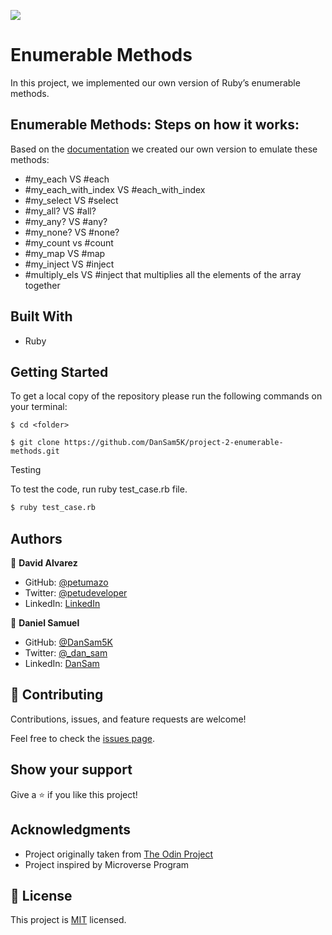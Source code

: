 ![](https://img.shields.io/badge/Microverse-blueviolet)

# Enumerable Methods

In this project, we implemented our own version of Ruby’s enumerable methods.

## Enumerable Methods: Steps on how it works:
Based on the [documentation](https://ruby-doc.org/core-3.0.1/Enumerable.html) we created our own version to emulate these methods:
- #my_each VS #each
- #my_each_with_index VS #each_with_index
- #my_select VS #select
- #my_all? VS #all?
- #my_any? VS #any?
- #my_none? VS #none?
- #my_count vs #count
- #my_map VS #map
- #my_inject VS #inject
- #multiply_els VS #inject that multiplies all the elements of the array together


## Built With
- Ruby


## Getting Started

To get a local copy of the repository please run the following commands on your terminal:

```
$ cd <folder>
```

```
$ git clone https://github.com/DanSam5K/project-2-enumerable-methods.git
```

Testing

To test the code, run ruby test_case.rb file.

~~~bash
$ ruby test_case.rb
~~~

## Authors

👤 **David Alvarez**

- GitHub: [@petumazo](https://github.com/petumazo)
- Twitter: [@petudeveloper](https://twitter.com/petudeveloper)
- LinkedIn: [LinkedIn](https://www.linkedin.com/in/david-alvarez-mazzo-777712143/)

👤 **Daniel Samuel**

- GitHub: [@DanSam5K](https://github.com/DanSam5K)
- Twitter: [@_dan_sam](https://twitter.com/_dan_sam)
- LinkedIn: [DanSam](https://www.linkedin.com/in/dansamuel/)

## 🤝 Contributing

Contributions, issues, and feature requests are welcome!

Feel free to check the [issues page](https://github.com/DanSam5K/project-2-enumerable-methods/issues).

## Show your support

Give a ⭐️ if you like this project!

## Acknowledgments

- Project originally taken from [The Odin Project](https://github.com/TheOdinProject/curriculum/blob/master/archive/old_lessons/ruby/basic_ruby/project_advanced_building_blocks.md#project-2-enumerable-methodst)
- Project inspired by Microverse Program

## 📝 License

This project is [MIT](./MIT.md) licensed.
